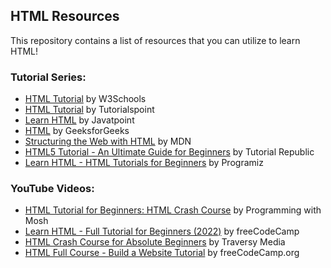 ## HTML Resources

This repository contains a list of resources that you can utilize to learn HTML!

### Tutorial Series:

- [HTML Tutorial](https://www.w3schools.com/html/) by W3Schools
- [HTML Tutorial](https://www.tutorialspoint.com/html/index.htm) by Tutorialspoint
- [Learn HTML](https://www.javatpoint.com/html-tutorial) by Javatpoint
- [HTML](https://www.geeksforgeeks.org/html/) by GeeksforGeeks
- [Structuring the Web with HTML](https://developer.mozilla.org/en-US/docs/Learn/HTML) by MDN
- [HTML5 Tutorial - An Ultimate Guide for Beginners](https://www.tutorialrepublic.com/html-tutorial/) by Tutorial Republic
- [Learn HTML - HTML Tutorials for Beginners](https://www.programiz.com/html) by Programiz

### YouTube Videos:

- [HTML Tutorial for Beginners: HTML Crash Course](https://www.youtube.com/watch?v=qz0aGYrrlhU) by Programming with Mosh
- [Learn HTML - Full Tutorial for Beginners (2022)](https://www.youtube.com/watch?v=kUMe1FH4CHE) by freeCodeCamp
- [HTML Crash Course for Absolute Beginners](https://www.youtube.com/watch?v=UB1O30fR-EE) by Traversy Media
- [HTML Full Course - Build a Website Tutorial](https://www.youtube.com/watch?v=pQN-pnXPaVg) by freeCodeCamp.org
